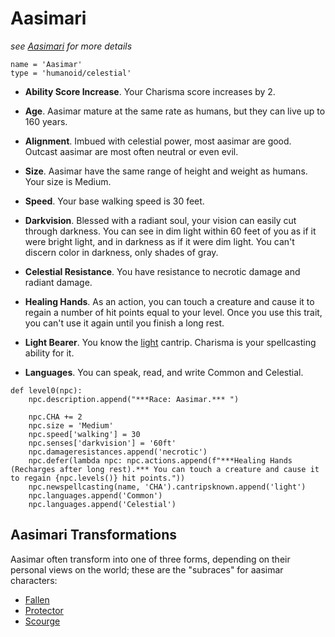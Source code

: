 # Aasimari
*see [Aasimari](../Creatures/Aasimari.md) for more details*

```
name = 'Aasimar'
type = 'humanoid/celestial'
```

* **Ability Score Increase**. Your Charisma score increases by 2.

* **Age**. Aasimar mature at the same rate as humans, but they can live up to 160 years.

* **Alignment**. Imbued with celestial power, most aasimar are good. Outcast aasimar are most often neutral or even evil.

* **Size**. Aasimar have the same range of height and weight as humans. Your size is Medium.

* **Speed**. Your base walking speed is 30 feet.

* **Darkvision**. Blessed with a radiant soul, your vision can easily cut through darkness. You can see in dim light within 60 feet of you as if it were bright light, and in darkness as if it were dim light. You can't discern color in darkness, only shades of gray.

* **Celestial Resistance**. You have resistance to necrotic damage and radiant damage.

* **Healing Hands**. As an action, you can touch a creature and cause it to regain a number of hit points equal to your level. Once you use this trait, you can't use it again until you finish a long rest.

* **Light Bearer**. You know the [light](../../Magic/Spells/light.md) cantrip. Charisma is your spellcasting ability for it.

* **Languages**. You can speak, read, and write Common and Celestial.

```
def level0(npc):
    npc.description.append("***Race: Aasimar.*** ")

    npc.CHA += 2
    npc.size = 'Medium'
    npc.speed['walking'] = 30
    npc.senses['darkvision'] = '60ft'
    npc.damageresistances.append('necrotic')
    npc.defer(lambda npc: npc.actions.append(f"***Healing Hands (Recharges after long rest).*** You can touch a creature and cause it to regain {npc.levels()} hit points."))
    npc.newspellcasting(name, 'CHA').cantripsknown.append('light')
    npc.languages.append('Common')
    npc.languages.append('Celestial')
```

## Aasimari Transformations
Aasimar often transform into one of three forms, depending on their personal views on the world; these are the "subraces" for aasimar characters:

* [Fallen](Fallen.md)
* [Protector](Protector.md)
* [Scourge](Scourge.md)

